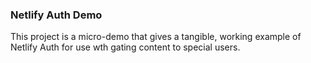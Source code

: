 ### Netlify Auth Demo

This project is a micro-demo that gives a tangible, working example of Netlify Auth for use wth gating content to special users.
